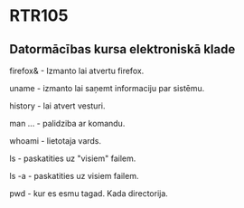 # RTR105
Datormācības kursa elektroniskā klade
----
firefox& - Izmanto lai atvertu firefox.

uname - izmanto lai saņemt informaciju par sistēmu.

history - lai atvert vesturi.

man ... - palidziba ar komandu.

whoami - lietotaja vards.

ls - paskatities uz "visiem" failem.
  
ls -a - paskatities uz visiem failem.

pwd - kur es esmu tagad. Kada directorija.
